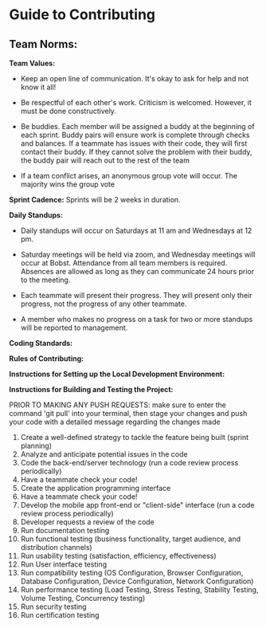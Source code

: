 # Guide to Contributing

## Team Norms:

**Team Values:**
- Keep an open line of communication. It's okay to ask for help and not know it all!

- Be respectful of each other's work. Criticism is welcomed. However, it must be done constructively.

- Be buddies. Each member will be assigned a buddy at the beginning of each sprint. Buddy pairs will ensure work is complete through checks and balances. If a teammate has issues with their code, they will first contact their buddy. If they cannot solve the problem with their buddy, the buddy pair will reach out to the rest of the team

- If a team conflict arises, an anonymous group vote will occur. The majority wins the group vote

**Sprint Cadence:**
Sprints will be 2 weeks in duration.

**Daily Standups:**
- Daily standups will occur on Saturdays at 11 am and Wednesdays at 12 pm. 

- Saturday meetings will be held via zoom, and Wednesday meetings will occur at Bobst. Attendance from all team members is required. Absences are allowed as long as they can communicate 24 hours prior to the meeting.

- Each teammate will present their progress. They will present only their progress, not the progress of any other teammate. 

- A member who makes no progress on a task for two or more standups will be reported to management.

**Coding Standards:**

**Rules of Contributing:**


**Instructions for Setting up the Local Development Environment:**

**Instructions for Building and Testing the Project:**

PRIOR TO MAKING ANY PUSH REQUESTS: make sure to enter the command 'git pull' into your terminal, then stage your changes and push your code with a detailed message regarding the changes made

1. Create a well-defined strategy to tackle the feature being built (sprint planning)
2. Analyze and anticipate potential issues in the code
3. Code the back-end/server technology (run a code review process periodically)
4. Have a teammate check your code!
5. Create the application programming interface
6. Have a teammate check your code!
7. Develop the mobile app front-end or "client-side" interface (run a code review process periodically)
8. Developer requests a review of the code
9. Run documentation testing
10. Run functional testing (business functionality, target audience, and distribution channels)
11. Run usability testing (satisfaction, efficiency, effectiveness)
12. Run User interface testing
13. Run compatibility testing (OS Configuration, Browser Configuration, Database Configuration, Device Configuration, Network Configuration)
14. Run performance testing (Load Testing, Stress Testing, Stability Testing, Volume Testing, Concurrency testing)
15. Run security testing
16. Run certification testing